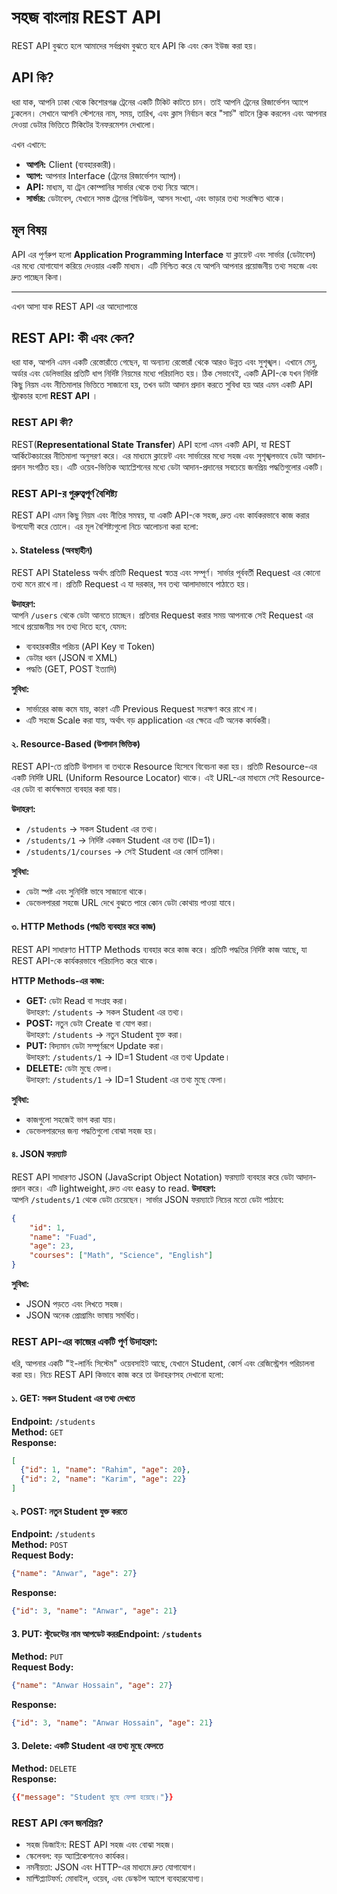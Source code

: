 # সহজ বাংলায় REST API

REST API বুঝতে হলে আমাদের সর্বপ্রথম বুঝতে হবে API কি এবং কেন ইউজ করা হয়। 
## API কি?  
ধরা যাক, আপনি ঢাকা থেকে কিশোরগঞ্জ ট্রেনের একটি টিকিট কাটতে চান। তাই আপনি ট্রেনের রিজার্ভেশন অ্যাপে ঢুকলেন। সেখানে আপনি স্টেশনের নাম, সময়, তারিখ, এবং ক্লাস নির্বাচন করে "সার্চ" বাটনে ক্লিক করলেন এবং আপনার দেওয়া ডেটার ভিত্তিতে টিকিটের ইনফরমেশন দেখালো।

এখন এখানে:
- **আপনি:** Client (ব্যবহারকারী)।
- **অ্যাপ:** আপনার Interface (ট্রেনের রিজার্ভেশন অ্যাপ)।
- **API:** মাধ্যম, যা ট্রেন কোম্পানির সার্ভার থেকে তথ্য নিয়ে আসে।
- **সার্ভার:** ডেটাবেস, যেখানে সমস্ত ট্রেনের শিডিউল, আসন সংখ্যা, এবং ভাড়ার তথ্য সংরক্ষিত থাকে।


## মূল বিষয়
API এর পূর্ণরুপ হলো **Application Programming Interface** যা ক্লায়েন্ট এবং সার্ভার (ডেটাবেস) এর মধ্যে যোগাযোগ করিয়ে দেওয়ার একটি মাধ্যম। এটি নিশ্চিত করে যে আপনি আপনার প্রয়োজনীয় তথ্য সহজে এবং দ্রুত পাচ্ছেন কিনা।

---
এখন আসা যাক REST API এর আদ্যোপান্তে
## REST API: কী এবং কেন?

ধরা যাক, আপনি এমন একটি রেস্তোরাঁতে গেছেন, যা অন্যান্য রেস্তোরাঁ থেকে আরও উন্নত এবং সুশৃঙ্খল। এখানে মেনু, অর্ডার এবং ডেলিভারির প্রতিটি ধাপ নির্দিষ্ট নিয়মের মধ্যে পরিচালিত হয়। ঠিক সেভাবেই, একটি API-কে যখন নির্দিষ্ট কিছু নিয়ম এবং নীতিমালার ভিত্তিতে সাজানো হয়, তখন ডাটা আদান প্রদান করতে সুবিধা হয় আর এমন একটি API স্ট্রাকচার হলো  **REST API** । 

### REST API কী?
REST(**Representational State Transfer**) API হলো এমন একটি API, যা REST আর্কিটেকচারের নীতিমালা অনুসরণ করে। এর মাধ্যমে ক্লায়েন্ট এবং সার্ভারের মধ্যে সহজ এবং সুশৃঙ্খলভাবে ডেটা আদান-প্রদান সংগঠিত হয়। এটি ওয়েব-ভিত্তিক অ্যাপ্লিেশনের মধ্যে ডেটা আদান-প্রদানের সবচেয়ে জনপ্রিয় পদ্ধতিগুলোর একটি।

### REST API-র গুরুত্বপূর্ণ বৈশিষ্ট্য

REST API এমন কিছু নিয়ম এবং নীতির সমন্বয়, যা একটি API-কে সহজ, দ্রুত এবং কার্যকরভাবে কাজ করার উপযোগী করে তোলে। এর মূল বৈশিষ্ট্যগুলো নিচে আলোচনা করা হলো:

#### ১. Stateless (অবস্থাহীন)

REST API Stateless অর্থাৎ প্রতিটি Request স্বতন্ত্র এবং সম্পূর্ণ। সার্ভার পূর্ববর্তী Request এর কোনো তথ্য মনে রাখে না। প্রতিটি Request এ যা দরকার, সব তথ্য আলাদাভাবে পাঠাতে হয়।

**উদাহরণ:**  
আপনি `/users` থেকে ডেটা আনতে চাচ্ছেন। প্রতিবার Request করার সময় আপনাকে সেই Request এর সাথে প্রয়োজনীয় সব তথ্য দিতে হবে, যেমন:
- ব্যবহারকারীর পরিচয় (API Key বা Token)
- ডেটার ধরন (JSON বা XML)
- পদ্ধতি (GET, POST ইত্যাদি)

**সুবিধা:**
- সার্ভারের কাজ কমে যায়, কারণ এটি Previous Request সংরক্ষণ করে রাখে না।
- এটি সহজে Scale করা যায়, অর্থাৎ বড় application এর ক্ষেত্রে এটি অনেক কার্যকরী।

#### ২. Resource-Based (উপাদান ভিত্তিক)

REST API-তে প্রতিটি উপাদান বা তথ্যকে Resource হিসেবে বিবেচনা করা হয়। প্রতিটি Resource-এর একটি নির্দিষ্ট URL (Uniform Resource Locator) থাকে। এই URL-এর মাধ্যমে সেই Resource-এর ডেটা বা কার্যক্ষমতা ব্যবহার করা যায়।

**উদাহরণ:**
- `/students` → সকল Student এর তথ্য।
- `/students/1` → নির্দিষ্ট একজন Student এর তথ্য (ID=1)।
- `/students/1/courses` → সেই Student এর কোর্স তালিকা।

**সুবিধা:**
- ডেটা স্পষ্ট এবং সুনির্দিষ্ট ভাবে সাজানো থাকে।
- ডেভেলপাররা সহজে URL দেখে বুঝতে পারে কোন ডেটা কোথায় পাওয়া যাবে।


#### ৩. HTTP Methods (পদ্ধতি ব্যবহার করে কাজ)

REST API সাধারণত HTTP Methods ব্যবহার করে কাজ করে। প্রতিটি পদ্ধতির নির্দিষ্ট কাজ আছে, যা REST API-কে কার্যকরভাবে পরিচালিত করে থাকে।

**HTTP Methods-এর কাজ:**
- **GET:** ডেটা Read বা সংগ্রহ করা।  
  উদাহরণ: `/students` → সকল Student এর তথ্য।
- **POST:** নতুন ডেটা Create বা যোগ করা।  
  উদাহরণ: `/students` → নতুন Student যুক্ত করা।
- **PUT:** বিদ্যমান ডেটা সম্পূর্ণরূপে Update করা।  
  উদাহরণ: `/students/1` → ID=1 Student এর তথ্য Update।
- **DELETE:** ডেটা মুছে ফেলা।  
  উদাহরণ: `/students/1` → ID=1 Student এর তথ্য মুছে ফেলা।

**সুবিধা:**
- কাজগুলো সহজেই ভাগ করা যায়।
- ডেভেলপারদের জন্য পদ্ধতিগুলো বোঝা সহজ হয়।

#### ৪. JSON ফরম্যাট

REST API সাধারণত JSON (JavaScript Object Notation) ফরম্যাট ব্যবহার করে ডেটা আদান-প্রদান করে। এটি lightweight, দ্রুত এবং easy to read.
**উদাহরণ:**  
আপনি `/students/1` থেকে ডেটা চেয়েছেন। সার্ভার JSON ফরম্যাটে নিচের মতো ডেটা পাঠাবে:

```json
{
    "id": 1,
    "name": "Fuad",
    "age": 23,
    "courses": ["Math", "Science", "English"]
}
```
**সুবিধা:**
- JSON পড়তে এবং লিখতে সহজ।
- JSON অনেক প্রোগ্রামিং ভাষায় সমর্থিত।

### REST API-এর কাজের একটি পূর্ণ উদাহরণ:
ধরি, আপনার একটি "ই-লার্নিং সিস্টেম" ওয়েবসাইট আছে, যেখানে Student, কোর্স এবং রেজিস্ট্রেশন পরিচালনা করা হয়। নিচে REST API কিভাবে কাজ করে তা উদাহরণসহ দেখানো হলো:
#### ১. GET: সকল Student এর তথ্য দেখতে
**Endpoint:** `/students`  
**Method:** `GET`  
**Response:**
```json
[
  {"id": 1, "name": "Rahim", "age": 20},
  {"id": 2, "name": "Karim", "age": 22}
]
````
#### ২. POST: নতুন Student যুক্ত করতে
**Endpoint:** `/students`  
**Method:** `POST`  
**Request Body:**
```json
{"name": "Anwar", "age": 27}
````
**Response:**
```json
{"id": 3, "name": "Anwar", "age": 21}
````

#### 3. PUT: স্টুডেন্টের নাম আপডেট করর**Endpoint:** `/students`  
**Method:** `PUT`  
**Request Body:**
```json
{"name": "Anwar Hossain", "age": 27}
````
**Response:**
```json
{"id": 3, "name": "Anwar Hossain", "age": 21}
````

#### 3. Delete: একটি Student এর তথ্য মুছে ফেলতে
**Method:** `DELETE`  
**Response:**
```json
{{"message": "Student মুছে ফেলা হয়েছে।"}}
````

### REST API কেন জনপ্রিয়?
- সহজ ডিজাইন: REST API সহজ এবং বোঝা সহজ।
- স্কেলেবল: বড় অ্যাপ্লিকেশনেও কার্যকর।
- নমনীয়তা: JSON এবং HTTP-এর মাধ্যমে দ্রুত যোগাযোগ।
- মাল্টিপ্ল্যাটফর্ম: মোবাইল, ওয়েব, এবং ডেস্কটপ অ্যাপে ব্যবহারযোগ্য।


